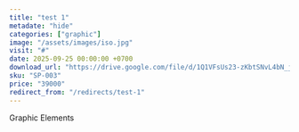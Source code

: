 ```yaml
---
title: "test 1"
metadate: "hide"
categories: ["graphic"]
image: "/assets/images/iso.jpg"
visit: "#"
date: 2025-09-25 00:00:00 +0700
download_url: "https://drive.google.com/file/d/1Q1VFsUs23-zKbtSNvL4bN_jPDYNnmeMx/view?usp=drive_link"
sku: "SP-003"
price: "39000"
redirect_from: "/redirects/test-1"
---
```

Graphic Elements
